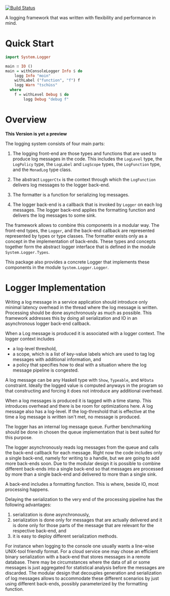 [![Build Status](https://travis-ci.org/alephcloud/hs-yet-another-logger.svg)](https://travis-ci.org/alephcloud/hs-yet-another-logger)

A logging framework that was written with flexibility and performance
in mind.

Quick Start
===========

```haskell
import System.Logger

main ∷ IO ()
main = withConsoleLogger Info $ do
    logg Info "moin"
    withLabel ("function", "f") f
    logg Warn "tschüss"
  where
    f = withLevel Debug $ do
        logg Debug "debug f"
```

Overview
========

**This Version is yet a preview**

The logging system consists of four main parts:

1. The logging front-end are those types and functions that are used
   to produce log messages in the code. This includes the `LogLevel`
   type, the `LogPolicy` type, the `LogLabel` and `LogScope` types,
   the `LogFunction` type, and the `MonadLog` type class.

2. The abstract `LoggerCtx` is the context through which the `LogFunction`
   delivers log messages to the logger back-end.

3. The formatter is a function for serializing log messages.

4. The logger back-end is a callback that is invoked by `Logger` on
   each log messages. The logger back-end applies the formatting function
   and delivers the log messages to some sink.

The framework allows to combine this components in a modular way. The
front-end types, the `Logger`, and the back-end callback are represented
represented by types or type classes. The formatter exists only as a concept
in the implementation of back-ends. These types and concepts together
form the abstract logger interface that is defined in the module
`System.Logger.Types`.

This package also provides a concrete Logger that implements these components
in the module `System.Logger.Logger`.

Logger Implementation
=====================

Writing a log message in a service application should introduce only minimal
latency overhead in the thread where the log message is written. Processing
should be done asynchronously as much as possible. This framework addresses
this by doing all serialization and IO in an asynchronous logger back-end
callback.

When a Log message is produced it is associated with a logger context. The
logger context includes

*   a log-level threshold,
*   a scope, which is a list of key-value labels which are used to
    tag log messages with additional information, and
*   a policy that specifies how to deal with a situation where the
    log message pipeline is congested.

A log message can be any Haskell type with `Show`, `Typeable`, and `NFData`
constraint. Ideally the logged value is computed anyways in the program so that
constructing and forcing it does not introduce any additional overhead.

When a log messages is produced it is tagged with a time stamp. This introduces
overhead and there is be room for optimizations here. A log message also has a
log-level. If the log-threshold that is effective at the time a log message is
written isn't met, no message is produced.

The logger has an internal log message queue. Further benchmarking should be
done in chosen the queue implementation that is best suited for this purpose.

The logger asynchronously reads log messages from the queue and calls the
back-end callback for each message. Right now the code includes only a single
back-end, namely for writing to a handle, but we are going to add more back-ends
soon. Due to the modular design it is possible to combine different back-ends
into a single back-end so that messages are processed by more than a single
back-end and delivered to more than a single sink.

A back-end includes a formatting function. This is where, beside IO, most
processing happens.

Delaying the serialization to the very end of the processing pipeline has
the following advantages:

1.  serialization is done asynchronously,
2.  serialization is done only for messages that are actually delivered and
    it is done only for those parts of the message that are relevant for the
    respective back-end, and
3.  it is easy to deploy different serialization methods.

For instance when logging to the console one usually wants a line-wise
UNIX-tool friendly format. For a cloud service one may chose an efficient
binary serialization with a back-end that stores messages in a remote database.
There may be circumstances where the data of all or some messages is just
aggregated for statistical analysis before the messages are discarded. The
modular design that decouples generation and serialization of log messages
allows to accommodate these different scenarios by just using different
back-ends, possibly parameterized by the formatting function.

